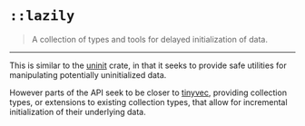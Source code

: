 # `::lazily`

> A collection of types and tools for delayed initialization of data.

---

This is similar to the [uninit](https://github.com/danielhenrymantilla/rust-uninit) crate,
in that it seeks to provide safe utilities for manipulating potentially uninitialized data.

However parts of the API seek to be closer to [tinyvec](https://github.com/Lokathor/tinyvec), providing
collection types, or extensions to existing collection types, that allow for incremental initialization
of their underlying data.

